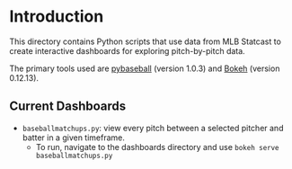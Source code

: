 # Introduction

This directory contains Python scripts that use data from MLB Statcast to create
interactive dashboards for exploring pitch-by-pitch data.

The primary tools used are [pybaseball](https://github.com/jldbc/pybaseball/tree/master/pybaseball) (version 1.0.3)
and [Bokeh](https://bokeh.pydata.org/en/latest/) (version 0.12.13).

## Current Dashboards

* `baseballmatchups.py`: view every pitch between a selected pitcher and batter in a given timeframe.
  * To run, navigate to the dashboards directory and use `bokeh serve baseballmatchups.py`